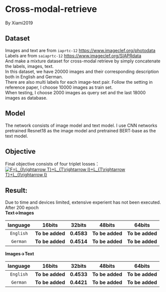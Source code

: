 # Cross-modal-retrieve
By Xiami2019

## Dataset  
Images and text are from `iaprtc-12` https://www.imageclef.org/photodata  
Labels are from `saiaprtc-12` https://www.imageclef.org/SIAPRdata  
And make a mixture dataset for cross-modal retrieve by simply concatenate the labels, images, text.  
In this dataset, we have 20000 images and their corresponding description both in English and German.  
There are also multi labels for each image-text pair.
Follow the setting in reference paper, I choose 10000 images as train set.  
When testing, I choose 2000 images as query set and the last 18000 images as database.

## Model
The network consists of image model and text model. I use CNN networks pretrained Resnet18 as the image model and pretrained BERT-base as the text model.

## Objective
Final objective consists of four triplet losses：  
<a href="https://www.codecogs.com/eqnedit.php?latex=F=L_{I\rightarrow&space;T}&plus;L_{T\rightarrow&space;I}&plus;L_{T\rightarrow&space;T}&plus;L_{I\rightarrow&space;I}" target="_blank"><img src="https://latex.codecogs.com/gif.latex?F=L_{I\rightarrow&space;T}&plus;L_{T\rightarrow&space;I}&plus;L_{T\rightarrow&space;T}&plus;L_{I\rightarrow&space;I}" title="F=L_{I\rightarrow T}+L_{T\rightarrow I}+L_{T\rightarrow T}+L_{I\rightarrow I}" /></a>

## Result:  
Due to time and devices limited, extensive experient has not been executed.  
After 200 epoch  
**Text→Images**  

language | 16bits | 32bits | 48bits | 64bits  
|:---: |:---: |:---: | :---: |:---: |  
`English` | **To be added** | **0.4583** | **To be added** | **To be added**  
`German` | **To be added** | **0.4514** | **To be added** | **To be added**  

**Images→Text**  

language | 16bits | 32bits | 48bits | 64bits  
|:---: |:---: |:---: | :---: |:---: |  
`English` | **To be added** | **0.4533** | **To be added** | **To be added**  
`German` | **To be added** | **0.4421** | **To be added** | **To be added**  
